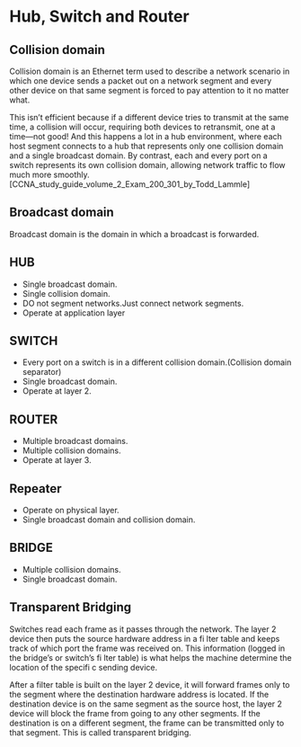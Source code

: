# Hub, Switch and Router

## Collision domain
Collision domain is an Ethernet term used to describe a network scenario in which one device sends a packet out on a network segment and every other device on that same segment is forced to pay attention to it no matter what.

This isn’t efficient because if a different device tries to transmit at the same time, a collision will occur, requiring both devices to retransmit, one at a time—not good! And this happens a lot in a hub environment, where each host segment connects to a hub that represents only one collision domain and a single broadcast domain. By contrast, each and every port on a switch represents its own collision domain, allowing network traffic to flow much more smoothly.[CCNA_study_guide_volume_2_Exam_200_301_by_Todd_Lammle]

## Broadcast domain
Broadcast domain is the domain in which a broadcast is forwarded.

## HUB
- Single broadcast domain.
- Single collision domain.
- DO not segment networks.Just connect network segments.
- Operate at application layer

## SWITCH
- Every port on a switch is in a different collision domain.(Collision domain separator)
- Single broadcast domain.
- Operate at layer 2.

## ROUTER
- Multiple broadcast domains.
- Multiple collision domains.
- Operate at layer 3.

## Repeater
- Operate on physical layer.
- Single broadcast domain and collision domain.

## BRIDGE
- Multiple collision domains.
- Single broadcast domain.

## Transparent Bridging
Switches read each frame as it passes through the network. The layer 2 device then puts the source hardware address in a fi lter table and keeps track of which port the frame was received on. This information (logged in the bridge’s or switch’s fi lter table) is what helps the machine determine the location of the specifi c sending device.

After a filter table is built on the layer 2 device, it will forward frames only to the segment where the destination hardware address is located. If the destination device is on the
same segment as the source host, the layer 2 device will block the frame from going to any
other segments. If the destination is on a different segment, the frame can be transmitted
only to that segment. This is called transparent bridging.